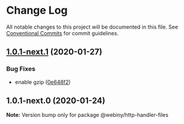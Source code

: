 # Change Log

All notable changes to this project will be documented in this file.
See [Conventional Commits](https://conventionalcommits.org) for commit guidelines.

## [1.0.1-next.1](https://github.com/webiny/webiny-js/compare/@webiny/http-handler-files@1.0.1-next.0...@webiny/http-handler-files@1.0.1-next.1) (2020-01-27)


### Bug Fixes

* enable gzip ([0e648f2](https://github.com/webiny/webiny-js/commit/0e648f27572603e956fc614eddda2b68cdf53e42))





## 1.0.1-next.0 (2020-01-24)

**Note:** Version bump only for package @webiny/http-handler-files
